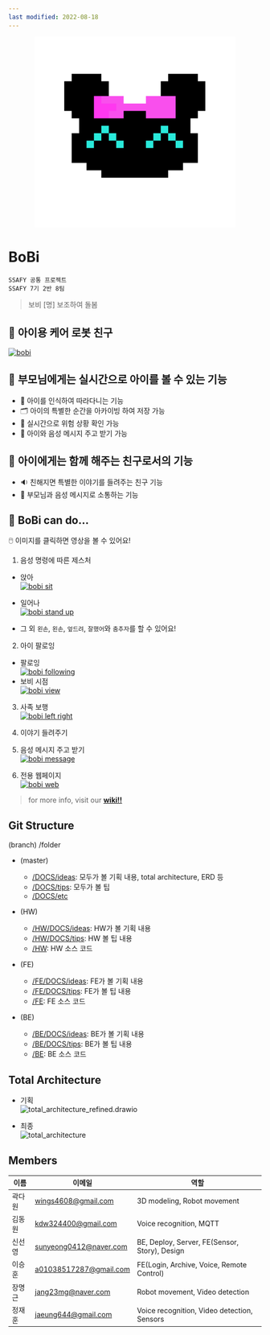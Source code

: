 ```yaml
---
last modified: 2022-08-18
---
```


<p align='center'>
  <img src="./DOCS/etc/bobi_dot.png" alt="icon" width="400"> 
</p>


# BoBi 
`SSAFY 공통 프로젝트`  
`SSAFY 7기 2반 8팀`

> 보비 [명] 보조하여 돌봄  

## 👫 아이용 케어 로봇 친구

[![bobi](https://img.youtube.com/vi/Bp4MuVhe0w8/0.jpg)](https://youtu.be/Bp4MuVhe0w8)

## 👀 부모님에게는 실시간으로 아이를 볼 수 있는 기능  
- 👯 아이를 인식하여 따라다니는 기능  
- 🗂️ 아이의 특별한 순간을 아카이빙 하여 저장 가능  
- 🚨 실시간으로 위험 상황 확인 가능  
- 💌 아이와 음성 메시지 주고 받기 가능  

## 👫 아이에게는 함께 해주는 친구로서의 기능
- 🔉 친해지면 특별한 이야기를 들려주는 친구 기능
- 💌 부모님과 음성 메시지로 소통하는 기능

## 🤖 BoBi can do...
🖱️ 이미지를 클릭하면 영상을 볼 수 있어요!  

1. 음성 명령에 따른 제스처
- 앉아  
[![bobi sit](https://img.youtube.com/vi/QayOqNE-Qvk/0.jpg)](https://youtu.be/QayOqNE-Qvk)
- 일어나  
[![bobi stand up](https://img.youtube.com/vi/nqKIE4EKs0M/0.jpg)](https://youtu.be/nqKIE4EKs0M)  

- 그 외 `왼손`, `왼손`, `엎드려`, `잘했어`와 `춤추자`를 할 수 있어요!
2. 아이 팔로잉
- 팔로잉  
[![bobi following](https://img.youtube.com/vi/AR1pQhxaYFQ/0.jpg)](https://youtu.be/AR1pQhxaYFQ)  
- 보비 시점  
[![bobi view](https://img.youtube.com/vi/_ghxQe-UKGY/0.jpg)](https://youtu.be/_ghxQe-UKGY)  
3. 사족 보행  
[![bobi left right](https://img.youtube.com/vi/R6O0f2qAB7g/0.jpg)](https://youtu.be/R6O0f2qAB7g)
4. 이야기 들려주기
5. 음성 메시지 주고 받기  
[![bobi message](https://img.youtube.com/vi/tOKoOfi_7MY/0.jpg)](https://youtu.be/tOKoOfi_7MY)

6. 전용 웹페이지  
[![bobi web](https://img.youtube.com/vi/2NgXGsnAArI/0.jpg)](https://youtu.be/2NgXGsnAArI)

> for more info, visit our [**wiki!!**](https://lab.ssafy.com/s07-webmobile3-sub2/S07P12A208/-/wikis/home)

## Git Structure

(branch) /folder

- (master)
  - [/DOCS/ideas](./DOCS/ideas): 모두가 볼 기획 내용, total architecture, ERD 등
  - [/DOCS/tips](./DOCS/tips): 모두가 볼 팁
  - [/DOCS/etc](./DOCS/etc)
  
- (HW)
  - [/HW/DOCS/ideas](./HW/DOCS/ideas): HW가 볼 기획 내용
  - [/HW/DOCS/tips](./HW/DOCS/tips): HW 볼 팁 내용
  - [/HW](./HW): HW 소스 코드
  
- (FE)
  - [/FE/DOCS/ideas](./WEB/FE/DOCS/ideas): FE가 볼 기획 내용
  - [/FE/DOCS/tips](./WEB/FE/DOCS/tips): FE가 볼 팁 내용
  - [/FE](./WEB/FE): FE 소스 코드
  
- (BE)
  - [/BE/DOCS/ideas](./WEB/BE/DOCS/ideas): BE가 볼 기획 내용  
  - [/BE/DOCS/tips](./WEB/BE/DOCS/tips): BE가 볼 팁 내용  
  - [/BE](./WEB/BE): BE 소스 코드

    
## Total Architecture

- 기획  
![total_architecture_refined.drawio](/uploads/a5c85dfe389a1280565afa1ecd76e5ae/total_architecture_refined.drawio.png)

- 최종  
![total_architecture](/uploads/6aa48867839c48b3a5ac4dc84bdd26d8/total_architecture.png)

## Members
|이름 | 이메일 | 역할 |
|---|---|---|
|곽다원 | wings4608@gmail.com | 3D modeling, Robot movement |
|김동원 | kdw324400@gmail.com | Voice recognition, MQTT |
|신선영 | sunyeong0412@naver.com | BE, Deploy, Server, FE(Sensor, Story), Design|
|이승훈 | a01038517287@gmail.com | FE(Login, Archive, Voice, Remote Control)|
|장명근 | jang23mg@naver.com | Robot movement, Video detection |
|정재훈 | jaeung644@gmail.com | Voice recognition, Video detection, Sensors |
